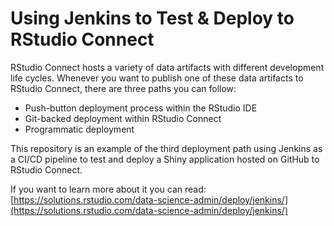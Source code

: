 # Using Jenkins to Test & Deploy to RStudio Connect 

RStudio Connect hosts a variety of data artifacts with different development 
life cycles. Whenever you want to publish one of these data artifacts to RStudio 
Connect, there are three paths you can follow:

 - Push-button deployment process within the RStudio IDE
 - Git-backed deployment within RStudio Connect
 - Programmatic deployment

This repository is an example of the third deployment path using Jenkins as
a CI/CD pipeline to test and deploy a Shiny application hosted on GitHub to RStudio Connect. 

If you want to learn more about it you can read: [https://solutions.rstudio.com/data-science-admin/deploy/jenkins/](https://solutions.rstudio.com/data-science-admin/deploy/jenkins/)